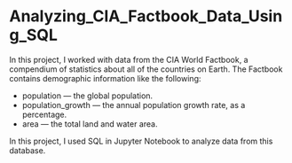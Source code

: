 # Analyzing_CIA_Factbook_Data_Using_SQL

In this project, I worked with data from the CIA World Factbook, a compendium of statistics about all of the countries on Earth. The Factbook contains demographic information like the following:

- population — the global population.
- population_growth — the annual population growth rate, as a percentage.
- area — the total land and water area.

In this project, I used SQL in Jupyter Notebook to analyze data from this database.
